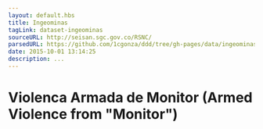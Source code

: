 ```yaml
---
layout: default.hbs
title: Ingeominas
tagLink: dataset-ingeominas
sourceURL: http://seisan.sgc.gov.co/RSNC/
parsedURL: https://github.com/1cgonza/ddd/tree/gh-pages/data/ingeominas
date: 2015-10-01 13:14:25
description: ...
---
```

# Violenca Armada de Monitor (Armed Violence from "Monitor")

